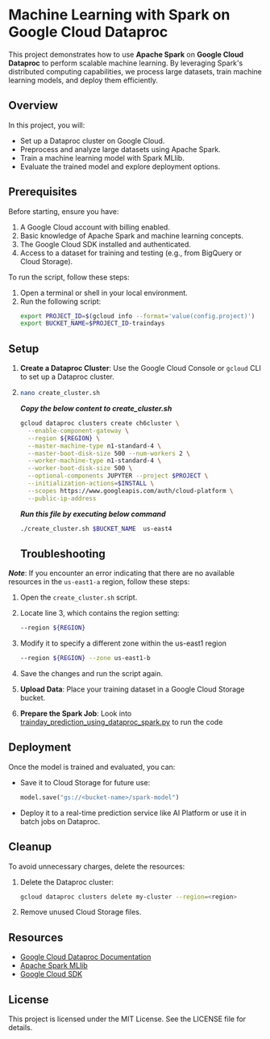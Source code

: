 # Machine Learning with Spark on Google Cloud Dataproc

This project demonstrates how to use **Apache Spark** on **Google Cloud Dataproc** to perform scalable machine learning. By leveraging Spark's distributed computing capabilities, we process large datasets, train machine learning models, and deploy them efficiently.

## Overview
In this project, you will:
- Set up a Dataproc cluster on Google Cloud.
- Preprocess and analyze large datasets using Apache Spark.
- Train a machine learning model with Spark MLlib.
- Evaluate the trained model and explore deployment options.

## Prerequisites
Before starting, ensure you have:
1. A Google Cloud account with billing enabled.
2. Basic knowledge of Apache Spark and machine learning concepts.
3. The Google Cloud SDK installed and authenticated.
4. Access to a dataset for training and testing (e.g., from BigQuery or Cloud Storage).

To run the script, follow these steps:

1. Open a terminal or shell in your local environment.
2. Run the following script:
   ```bash
   export PROJECT_ID=$(gcloud info --format='value(config.project)')
   export BUCKET_NAME=$PROJECT_ID-traindays

## Setup
1. **Create a Dataproc Cluster**: Use the Google Cloud Console or `gcloud` CLI to set up a Dataproc cluster.
2. ```bash
   nano create_cluster.sh
   ```
   ***Copy the below content to create_cluster.sh***
   ```bash
   gcloud dataproc clusters create ch6cluster \
     --enable-component-gateway \
     --region ${REGION} \
     --master-machine-type n1-standard-4 \
     --master-boot-disk-size 500 --num-workers 2 \
     --worker-machine-type n1-standard-4 \
     --worker-boot-disk-size 500 \
     --optional-components JUPYTER --project $PROJECT \
     --initialization-actions=$INSTALL \
     --scopes https://www.googleapis.com/auth/cloud-platform \
     --public-ip-address
   ```

   ***Run this file by executing below command***
   ```bash
   ./create_cluster.sh $BUCKET_NAME  us-east4
   ```
   ## Troubleshooting

***Note***: If you encounter an error indicating that there are no available resources in the `us-east1-a` region, follow these steps:

   1. Open the `create_cluster.sh` script.
   2. Locate line 3, which contains the region setting:
      ```bash
      --region ${REGION}
      ```
   3. Modify it to specify a different zone within the us-east1 region
      ```bash
      --region ${REGION} --zone us-east1-b
      ```
   4. Save the changes and run the script again.


4. **Upload Data**: Place your training dataset in a Google Cloud Storage bucket.

5. **Prepare the Spark Job**: Look into [trainday_prediction_using_dataproc_spark.py](https://github.com/meghanabaradhya/Machine-Learning-with-Spark-on-Google-Cloud-Dataproc/blob/main/trainday_prediction_using_dataproc_spark.ipynb) to run the code


## Deployment
Once the model is trained and evaluated, you can:
- Save it to Cloud Storage for future use:
  ```python
  model.save("gs://<bucket-name>/spark-model")
  ```
- Deploy it to a real-time prediction service like AI Platform or use it in batch jobs on Dataproc.

## Cleanup
To avoid unnecessary charges, delete the resources:
1. Delete the Dataproc cluster:
   ```bash
   gcloud dataproc clusters delete my-cluster --region=<region>
   ```
2. Remove unused Cloud Storage files.

## Resources
- [Google Cloud Dataproc Documentation](https://cloud.google.com/dataproc/docs)
- [Apache Spark MLlib](https://spark.apache.org/mllib/)
- [Google Cloud SDK](https://cloud.google.com/sdk)

## License
This project is licensed under the MIT License. See the LICENSE file for details.
